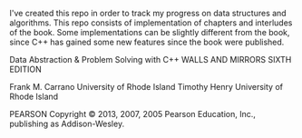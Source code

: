 I've created this repo in order to track my progress on data structures and algorithms. This repo consists of implementation of chapters and interludes of the book. Some implementations can be slightly different from the book, since C++ has gained some new features since the book were published.

Data Abstraction & Problem Solving with C++
WALLS AND MIRRORS
SIXTH EDITION

Frank M. Carrano
University of Rhode Island
Timothy Henry
University of Rhode Island

PEARSON
Copyright © 2013, 2007, 2005 Pearson Education, Inc., publishing as Addison-Wesley.

